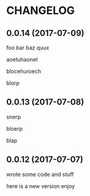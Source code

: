 # CHANGELOG

## 0.0.14 (2017-07-09)

foo bar baz quux

aoetuhaonet

blocehuroech


blorp

## 0.0.13 (2017-07-08)

snerp

bloerp

blap

## 0.0.12 (2017-07-07)

wrote some code and stuff

here is a new version enjoy
